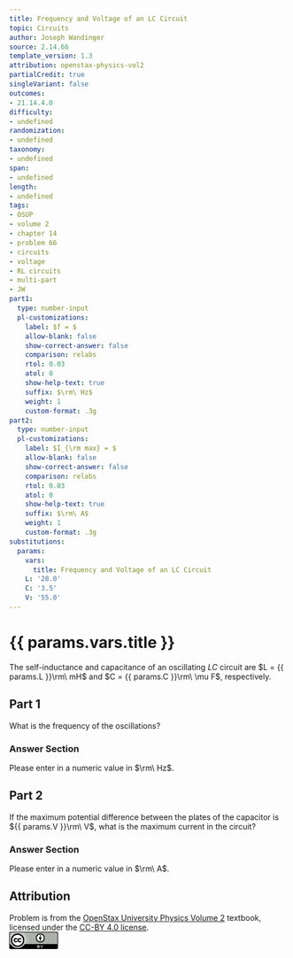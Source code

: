 ```yaml
---
title: Frequency and Voltage of an LC Circuit
topic: Circuits
author: Joseph Wandinger
source: 2.14.66
template_version: 1.3
attribution: openstax-physics-vol2
partialCredit: true
singleVariant: false
outcomes:
- 21.14.4.0
difficulty:
- undefined
randomization:
- undefined
taxonomy:
- undefined
span:
- undefined
length:
- undefined
tags:
- OSUP
- volume 2
- chapter 14
- problem 66
- circuits
- voltage
- RL circuits
- multi-part
- JW
part1:
  type: number-input
  pl-customizations:
    label: $f = $
    allow-blank: false
    show-correct-answer: false
    comparison: relabs
    rtol: 0.03
    atol: 0
    show-help-text: true
    suffix: $\rm\ Hz$
    weight: 1
    custom-format: .3g
part2:
  type: number-input
  pl-customizations:
    label: $I_{\rm max} = $
    allow-blank: false
    show-correct-answer: false
    comparison: relabs
    rtol: 0.03
    atol: 0
    show-help-text: true
    suffix: $\rm\ A$
    weight: 1
    custom-format: .3g
substitutions:
  params:
    vars:
      title: Frequency and Voltage of an LC Circuit
    L: '28.0'
    C: '3.5'
    V: '55.0'
---
```

# {{ params.vars.title }}
The self-inductance and capacitance of an oscillating $LC$ circuit are $L = {{ params.L }}\rm\ mH$ and $C = {{ params.C }}\rm\ \mu F$, respectively.

## Part 1

What is the frequency of the oscillations?

### Answer Section

Please enter in a numeric value in $\rm\ Hz$.

## Part 2

If the maximum potential difference between the plates of the capacitor is ${{ params.V }}\rm\ V$, what is the maximum current in the circuit?

### Answer Section

Please enter in a numeric value in $\rm\ A$.

## Attribution

Problem is from the [OpenStax University Physics Volume 2](https://openstax.org/details/books/university-physics-volume-2) textbook, licensed under the [CC-BY 4.0 license](https://creativecommons.org/licenses/by/4.0/).<br>![Image representing the Creative Commons 4.0 BY license.](https://raw.githubusercontent.com/firasm/bits/master/by.png)